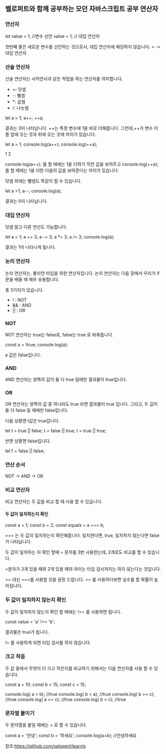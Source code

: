 ## 벨로퍼트와 함께 공부하는 모던 자바스크립트 공부 연산자

### 연산자 

let value = 1; //변수 선언
value = 1; // 대입 연산자 

첫번째 줄은 새로운 변수를 선언하는 것으로서, 대입 연산자에 해당하지 않습니다. 
= -> 대입 연산자 

### 산술 연산자 
산술 연산자는 사칙연사과 같은 작업을 하는 연산자를 의미합니다.

* +: 덧셈
* -: 뻴셈
* *: 곱셈
* /: 나눗셈 

let a = 1;
a++;
++a;

결과는 3이 나타납니다. ++는 특정 변수에 1을 바로 더해줍니다. 그런데,++가 변수 이름 앞에 오는 것과 
뒤에 오는 것에 차이가 있습니다.

 let a = 1;
 console.log(a++);
 console.log(++a);

 1
 2

 console.log(a++); 를 할 때에는 1을 더하기 직전 값을 보여주고 console.log(++a); 를 할 때에는 1을 더한 
 다음의 값을 보여준다는 차이가 있습니다. 

 덧셈 외에는 뺄셈도 똑같이 할 수 있습니다.

 let a =1;
 a--;
 console.log(a);

 결과는 0이 나타납니다. 

### 대입 연산자 

덧셈 말고 다른 연산도 가능합니다.

let a = 1;
a += 3;
a -= 3;
a *= 3;
a /= 3;
console.log(a);

결과는 1이 나타나게 됩니다.

### 논리 연산자

논리 연산자는, 불리언 타입을 위한 연산자입니다. 논리 연산자는 다음 장에서 우리가 if문을 배울 때 매우 유용합니다.

총 3가지가 있습니다.

+ ! : NOT
+ && : AND
+ || : OR


### NOT

NOT 연산자는 true는 false로, false는 true 로 바꿔줍니다.

const a = !true;
console.log(a);

a 값은 false입니다.

### AND 

AND 연산자는 양쪽의 값이 둘 다 true 일때만 결과물이 true입니다.


### OR

OR 연산자는 양쪽의 값 중 하나라도 true 라면 결과물이 true 입니다. 그리고, 두 값이 둘 다 false 일 때에만 false입니다.

다음 상황엔 t값은 true입니다.

let t = true || false;
t = false || true;
t =  true || true;

반면 상황엔 false입니다.

let f = false || false;

### 연산 순서

NOT -> AND -> OR 

### 비교 연산자 

비교 연산자는 두 값을 비교 할 때 사용 할 수 있습니다.

#### 두 값이 일치하는지 확인 

const a = 1;
const b = 2;
const equals = a === b;

=== 는 두 값이 일치하는지 확인해줍니다. 일치한다면, true, 일치하지 않는다면 false가 나타납니다. 

두 값이 일치하는 지 확인 할때 = 문자를 3번 사용한는데, 2개로도 비교를 할 수 있습니다. 

=문자가 3개 있을 때와 2개 있을 때의 차이는 타입 검사까지는 하지 않는다는 것입니다.

== 대신 ===를 사용할 것을 권장 드립니다. == 를 사용하다보면 실수를 할 확률이 높아집니다.

### 두 값이 일치하지 않는지 확인 

두 값이 일치하지 않는지 확인 할 때에는 !== 를 사용하면 됩니다.

const value = 'a' !== 'b';

결과물은 true가 됩니다.

!= 를 사용하게 되면 타입 검사를 하지 않습니다.

### 크고 작음
두 값 중에서 무엇이 더 크고 작은지를 비교하기 위해서는 다음 연산자를 사용 할 수 있습니다.

const a = 10;
const b = 15;
const c = 15;

console.log( a < b); //true
console.log( b < a); //true
console.log( b >= c); //true
console.log( a <= c); //true
console.log( b < c); //true

### 문자열 붙이기 
두 문자열을 붙일 때에는 + 로 할 수 있습니다.

const a = '안녕';
const b = '하세요';
console.log(a+b); //안녕하세요 



















































참조:https://github.com/velopert/learnjs
